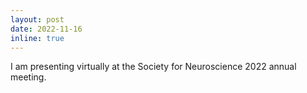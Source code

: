 ```yaml
---
layout: post
date: 2022-11-16
inline: true
---
```


I am presenting virtually at the Society for Neuroscience 2022 annual meeting.